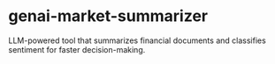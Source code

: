 # genai-market-summarizer
LLM-powered tool that summarizes financial documents and classifies sentiment for faster decision-making.
